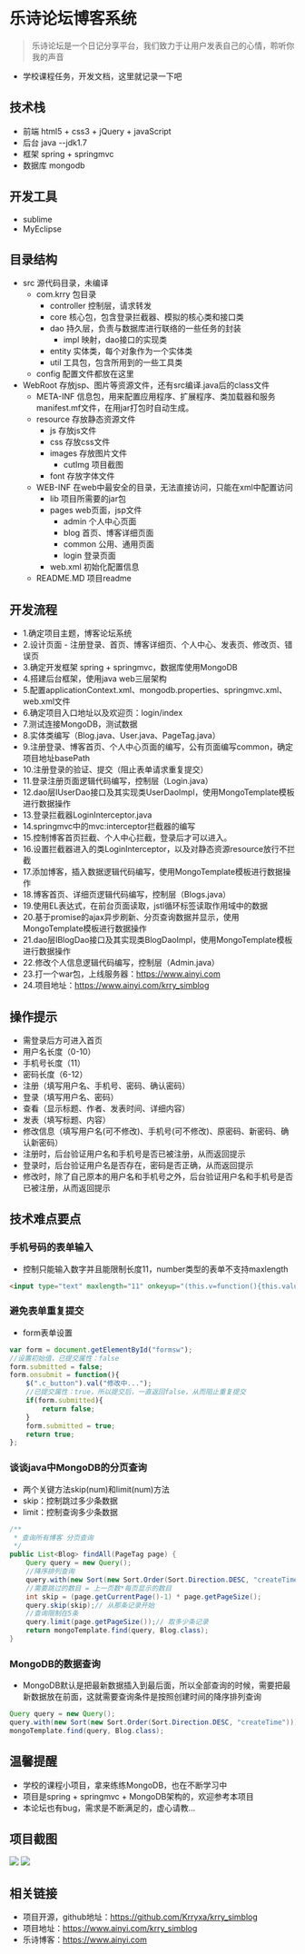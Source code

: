 
# 乐诗论坛博客系统
> 乐诗论坛是一个日记分享平台，我们致力于让用户发表自己的心情，聆听你我的声音
- 学校课程任务，开发文档，这里就记录一下吧


## 技术栈
- 前端 html5 + css3 + jQuery + javaScript
- 后台 java --jdk1.7
- 框架 spring + springmvc
- 数据库 mongodb

## 开发工具
- sublime
- MyEclipse

## 目录结构
* src	源代码目录，未编译
  * com.krry	包目录
    * controller	控制层，请求转发
    * core	核心包，包含登录拦截器、模拟的核心类和接口类
    * dao	持久层，负责与数据库进行联络的一些任务的封装
      * impl	映射，dao接口的实现类
    * entity	实体类，每个对象作为一个实体类
    * util		工具包，包含所用到的一些工具类
  * config	配置文件都放在这里
* WebRoot	存放jsp、图片等资源文件，还有src编译.java后的class文件
  * META-INF	信息包，用来配置应用程序、扩展程序、类加载器和服务manifest.mf文件，在用jar打包时自动生成。
  * resource	存放静态资源文件
    * js	存放js文件
    * css	存放css文件
    * images	存放图片文件
       * cutImg	项目截图
    * font	存放字体文件
  * WEB-INF	在web中最安全的目录，无法直接访问，只能在xml中配置访问
    * lib	项目所需要的jar包
    * pages	web页面，jsp文件
       * admin	个人中心页面
       * blog	首页、博客详细页面
       * common	公用、通用页面
       * login	登录页面
    * web.xml	初始化配置信息
  * README.MD	项目readme

## 开发流程
- 1.确定项目主题，博客论坛系统
- 2.设计页面 - 注册登录、首页、博客详细页、个人中心、发表页、修改页、错误页
- 3.确定开发框架 spring + springmvc，数据库使用MongoDB
- 4.搭建后台框架，使用java web三层架构
- 5.配置applicationContext.xml、mongodb.properties、springmvc.xml、web.xml文件
- 6.确定项目入口地址以及欢迎页：<welcome-file>login/index</welcome-file>
- 7.测试连接MongoDB，测试数据
- 8.实体类编写（Blog.java、User.java、PageTag.java）
- 9.注册登录、博客首页、个人中心页面的编写，公有页面编写common，确定项目地址basePath
- 10.注册登录的验证、提交（阻止表单请求重复提交）
- 11.登录注册页面逻辑代码编写，控制层（Login.java）
- 12.dao层IUserDao接口及其实现类UserDaoImpl，使用MongoTemplate模板进行数据操作
- 13.登录拦截器LoginInterceptor.java
- 14.springmvc中的mvc:interceptor拦截器的编写
- 15.控制博客首页拦截、个人中心拦截，登录后才可以进入。
- 16.设置拦截器进入的类LoginInterceptor，以及对静态资源resource放行不拦截
- 17.添加博客，插入数据逻辑代码编写，使用MongoTemplate模板进行数据操作
- 18.博客首页、详细页逻辑代码编写，控制层（Blogs.java）
- 19.使用EL表达式，在前台页面读取，jstl循环标签读取作用域中的数据
- 20.基于promise的ajax异步刷新、分页查询数据并显示，使用MongoTemplate模板进行数据操作
- 21.dao层IBlogDao接口及其实现类BlogDaoImpl，使用MongoTemplate模板进行数据操作
- 22.修改个人信息逻辑代码编写，控制层（Admin.java）
- 23.打一个war包，上线服务器：https://www.ainyi.com
- 24.项目地址：https://www.ainyi.com/krry_simblog

## 操作提示
- 需登录后方可进入首页
- 用户名长度（0-10）
- 手机号长度（11）
- 密码长度（6-12）
- 注册（填写用户名、手机号、密码、确认密码）
- 登录（填写用户名、密码）
- 查看（显示标题、作者、发表时间、详细内容）
- 发表（填写标题、内容）
- 修改信息（填写用户名(可不修改)、手机号(可不修改)、原密码、新密码、确认新密码）
- 注册时，后台验证用户名和手机号是否已被注册，从而返回提示
- 登录时，后台验证用户名是否存在，密码是否正确，从而返回提示
- 修改时，除了自己原本的用户名和手机号之外，后台验证用户名和手机号是否已被注册，从而返回提示


## 技术难点要点

### 手机号码的表单输入
- 控制只能输入数字并且能限制长度11，number类型的表单不支持maxlength
```html
<input type="text" maxlength="11" onkeyup="(this.v=function(){this.value=this.value.replace(/[^0-9-]+/,'');}).call(this)" onblur="this.v();"/>
```

### 避免表单重复提交
- form表单设置
```javascript
var form = document.getElementById("formsw");
//设置初始值，已提交属性：false
form.submitted = false;
form.onsubmit = function(){
	$(".c_button").val("修改中...");
	//已提交属性：true，所以提交后，一直返回false，从而阻止重复提交
	if(form.submitted){
		return false;
	}
	form.submitted = true;
	return true;
};
```

### 谈谈java中MongoDB的分页查询
- 两个关键方法skip(num)和limit(num)方法
- skip：控制跳过多少条数据
- limit：控制查询多少条数据
```java
/**
 * 查询所有博客 分页查询
 */
public List<Blog> findAll(PageTag page) {
	Query query = new Query();
	//降序排列查询
	query.with(new Sort(new Sort.Order(Sort.Direction.DESC, "createTime")));
	//需要跳过的数目 = 上一页数*每页显示的数目
    int skip = (page.getCurrentPage()-1) * page.getPageSize();
    query.skip(skip);// 从那条记录开始
    //查询限制在5条
    query.limit(page.getPageSize());// 取多少条记录
    return mongoTemplate.find(query, Blog.class);
}
```

### MongoDB的数据查询
- MongoDB默认是把最新数据插入到最后面，所以全部查询的时候，需要把最新数据放在前面，这就需要查询条件是按照创建时间的降序排列查询
```java
Query query = new Query();
query.with(new Sort(new Sort.Order(Sort.Direction.DESC, "createTime")));
mongoTemplate.find(query, Blog.class);
```


## 温馨提醒
- 学校的课程小项目，拿来练练MongoDB，也在不断学习中
- 项目是spring + springmvc + MongoDB架构的，欢迎参考本项目
- 本论坛也有bug，需求是不断满足的，虚心请教...

## 项目截图
![](https://github.com/Krryxa/krry_simblog/blob/master/WebRoot/resource/images/cutImg/1.jpg)
![](https://github.com/Krryxa/krry_simblog/blob/master/WebRoot/resource/images/cutImg/2.jpg)


## 相关链接
- 项目开源，github地址：https://github.com/Krryxa/krry_simblog
- 项目地址：https://www.ainyi.com/krry_simblog
- 乐诗博客：https://www.ainyi.com



